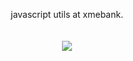 
<p style="text-align:center">
    javascript utils at xmebank.
    <br/>
    <br/>
    <br/>
    <img src='https://static.yeskn.com/peiqi.png' />
</p>
